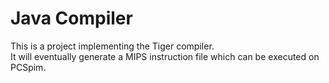 # Java Compiler<br>
This is a project implementing the Tiger compiler.<br>
It will eventually generate a MIPS instruction file which can be executed on PCSpim.
